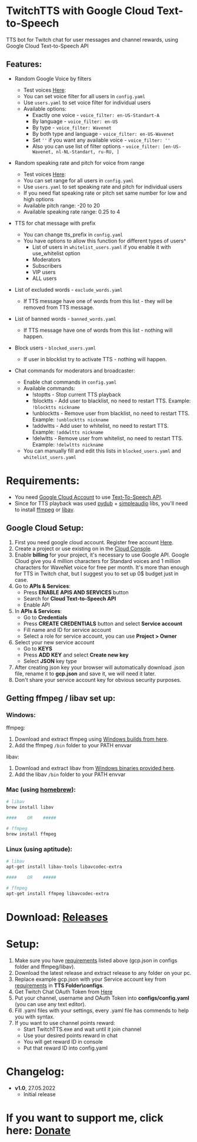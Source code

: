 # TwitchTTS with Google Cloud Text-to-Speech
TTS bot for Twitch chat for user messages and channel rewards, using Google Cloud Text-to-Speech API

## Features:

* Random Google Voice by filters
  - Test voices [Here](https://cloud.google.com/text-to-speech):
  - You can set voice filter for all users in `config.yaml`
  - Use `users.yaml` to set voice filter for individual users
  - Available options:
    - Exactly one voice - `voice_filter: en-US-Standart-A` 
    - By language - `voice_filter: en-US` 
    - By type - `voice_filter: Wavenet` 
    - By both type and language - `voice_filter: en-US-Wavenet` 
    - Set `''` if you want any available voice - `voice_filter: ''`
    - Also you can use list of filter options - `voice_filter: [en-US-Wavenet, nl-NL-Standart, ru-RU, ]`


* Random speaking rate and pitch for voice from range
  - Test voices [Here](https://cloud.google.com/text-to-speech):
  - You can set range for all users in `config.yaml`
  - Use `users.yaml` to set speaking rate and pitch for individual users
  - If you need flat speaking rate or pitch set same number for low and high options
  - Available pitch range: -20 to 20
  - Available speaking rate range: 0.25 to 4


* TTS for chat message with prefix
  - You can change tts_prefix in `config.yaml`
  - You have options to allow this function for different types of users^
    - List of users in `whitelist_users.yaml` if you enable it with use_whitelist option
    - Moderators
    - Subscribers
    - VIP users
    - ALL users


* List of excluded words - `exclude_words.yaml`
  - If TTS message have one of words from this list - they will be removed from TTS message.

* List of banned words - `banned_words.yaml`
  - If TTS message have one of words from this list - nothing will happen.
 
* Block users - `blocked_users.yaml`
  - If user in blocklist try to activate TTS - nothing will happen.
   

* Chat commands for moderators and broadcaster:
  - Enable chat commands in `config.yaml`
  - Available commands:
    - !stoptts - Stop current TTS playback
    - !blocktts - Add user to blacklist, no need to restart TTS. Example: `!blocktts nickname`
    - !unblocktts - Remove user from blacklist, no need to restart TTS. Example: `!unblocktts nickname`
    - !addwltts - Add user to whitelist, no need to restart TTS. Example: `!addwltts nickname`
    - !delwltts - Remove user from whitelist, no need to restart TTS. Example: `!delwltts nickname`
  - You can manually fill and edit this lists in `blocked_users.yaml` and `whitelist_users.yaml`

 


# Requirements: 
* You need [Google Cloud Account](https://cloud.google.com/free) to use [Text-To-Speech API](https://cloud.google.com/text-to-speech).
* Since for TTS playback was used [pydub](https://github.com/jiaaro/pydub) + [simpleaudio](https://github.com/hamiltron/py-simple-audio) libs, you'll need to install [ffmpeg](http://www.ffmpeg.org/) or [libav](http://libav.org/).

## Google Cloud Setup:

1. First you need google cloud account. Register free account [Here](https://cloud.google.com/free).
2. Create a project or use existing on in the [Cloud Console](https://console.cloud.google.com/).
3. Enable **billing** for your project, it's necessary to use Google API.
Google Cloud give you 4 million characters for Standard voices 
and 1 million characters for WaveNet voice for free per month.
It's more than enough for TTS in Twitch chat, 
but I suggest you to set up 0$ budget just in case.
4. Go to **APIs & Services**:
   - Press **ENABLE APIS AND SERVICES** button
   - Search for **Cloud Text-to-Speech API**
   - Enable API
5. In **APIs & Services**:
   - Go to **Credentials**
   - Press **CREATE CREDENTIALS** button and select **Service account**
   - Fill name and ID for service account
   - Select a role for service account, you can use **Project > Owner**
6. Select your new service account
   - Go to **KEYS**
   - Press **ADD KEY** and select **Create new key**
   - Select **JSON** key type
7. After creating json key your browser will automatically download
.json file, rename it to **gcp.json** and save it, we will need it later.
8. Don't share your service account key for obvious security purposes.

## Getting ffmpeg / libav set up:

### Windows:

ffmpeg:
1. Download and extract ffmpeg using [Windows builds from here](https://ffmpeg.org/download.html#build-windows).
2. Add the ffmpeg `/bin` folder to your PATH envvar

libav:
1. Download and extract libav from [Windows binaries provided here](http://builds.libav.org/windows/).
2. Add the libav `/bin` folder to your PATH envvar

### Mac (using [homebrew](http://brew.sh)):

```bash
# libav
brew install libav

####    OR    #####

# ffmpeg
brew install ffmpeg
```

### Linux (using aptitude):

```bash
# libav
apt-get install libav-tools libavcodec-extra

####    OR    #####

# ffmpeg
apt-get install ffmpeg libavcodec-extra
```

# Download: [Releases](https://github.com/damaskar/TwitchTTS/releases)

# Setup:
1. Make sure you have [requirements](#Requirements:) listed above (gcp.json in configs folder and ffmpeg/libav).
2. Download the latest release and extract release to any folder on your pc.
3. Replace example gcp.json with your Service account key from [requirements](#Requirements:) in **TTS Folder\configs**. 
4. Get Twitch Chat OAuth Token from [Here](https://twitchapps.com/tmi/)
5. Put your channel, username and OAuth Token into **configs/config.yaml** (you can use any text editor).
6. Fill .yaml files with your settings, every .yaml file has commends to help you with syntax.
7. If you want to use channel points reward:
    - Start TwitchTTS.exe and wait until it join channel
    - Use your desired points reward in chat
    - You will get reward ID in console
    - Put that reward ID into config.yaml


# Changelog:
- **v1.0**, 27.05.2022
  - Initial release

# If you want to support me, click here: [Donate](https://www.donationalerts.com/r/damaskarr)
